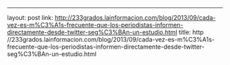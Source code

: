 ---
layout: post
link: http://233grados.lainformacion.com/blog/2013/09/cada-vez-es-m%C3%A1s-frecuente-que-los-periodistas-informen-directamente-desde-twitter-seg%C3%BAn-un-estudio.html
title: http //233grados.lainformacion.com/blog/2013/09/cada-vez-es-m%C3%A1s-frecuente-que-los-periodistas-informen-directamente-desde-twitter-seg%C3%BAn-un-estudio.html

